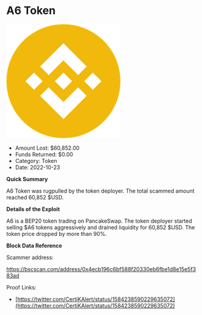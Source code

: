 # A6 Token
![A6 Token](/rektimages/A6-Token.png)
- Amount Lost: $60,852.00
- Funds Returned: $0.00
- Category: Token
- Date: 2022-10-23

**Quick Summary**

A6 Token was rugpulled by the token deployer. The total scammed amount reached 60,852 $USD.

  


 **Details of the Exploit**

A6 is a BEP20 token trading on PancakeSwap. The token deployer started selling $A6 tokens aggressively and drained liquidity for 60,852 $USD. The token price dropped by more than 90%.

  


 **Block Data Reference**

Scammer address:

https://bscscan.com/address/0x4ecb196c6bf588f20330eb6fbe1d8e15e5f383ad


Proof Links:
- [https://twitter.com/CertiKAlert/status/1584238590229635072](https://twitter.com/CertiKAlert/status/1584238590229635072)


